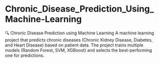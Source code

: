 # Chronic_Disease_Prediction_Using_Machine-Learning
🔍 Chronic Disease Prediction using Machine Learning A machine learning project that predicts chronic diseases (Chronic Kidney Disease, Diabetes, and Heart Disease) based on patient data. The project trains multiple models (Random Forest, SVM, XGBoost) and selects the best-performing one for predictions. 
